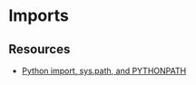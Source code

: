Imports
===

Resources
---

- [Python import, sys.path, and PYTHONPATH](https://www.devdungeon.com/content/python-import-syspath-and-pythonpath-tutorial)
